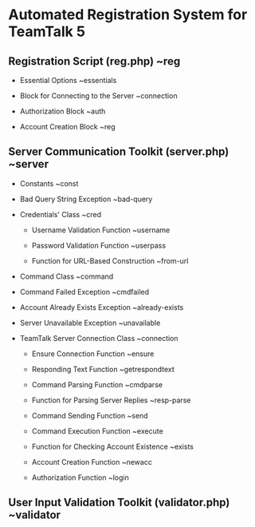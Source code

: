 # Automated Registration System for TeamTalk 5

## Registration Script (reg.php) ~reg

-   Essential Options ~essentials

-   Block for Connecting to the Server ~connection

-   Authorization Block ~auth

-   Account Creation Block ~reg

## Server Communication Toolkit (server.php) ~server

-   Constants ~const

-   Bad Query String Exception ~bad-query

-   Credentials' Class ~cred

    -   Username Validation Function ~username

    -   Password Validation Function ~userpass

    -   Function for URL-Based Construction ~from-url

-   Command Class ~command

-   Command Failed Exception ~cmdfailed

-   Account Already Exists Exception ~already-exists

-   Server Unavailable Exception ~unavailable

-   TeamTalk Server Connection Class ~connection

    -   Ensure Connection Function ~ensure

    -   Responding Text Function ~getrespondtext

    -   Command Parsing Function ~cmdparse

    -   Function for Parsing Server Replies ~resp-parse

    -   Command Sending Function ~send

    -   Command Execution Function ~execute

    -   Function for Checking Account Existence ~exists

    -   Account Creation Function ~newacc

    -   Authorization Function ~login

## User Input Validation Toolkit (validator.php) ~validator
